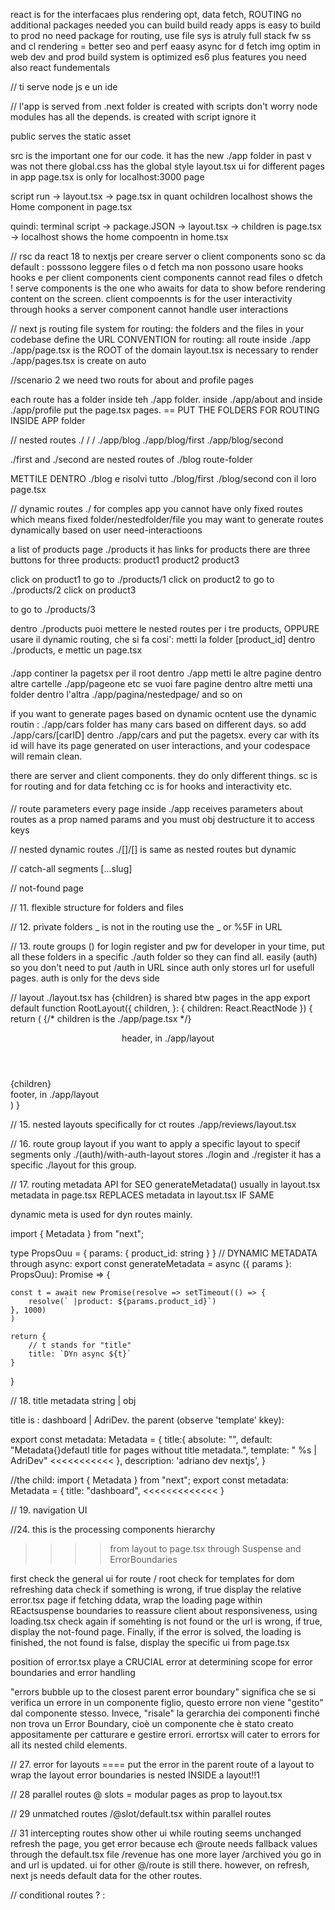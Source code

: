 react is for the interfacaes plus rendering opt, data fetch, ROUTING
no additional packages needed
you can build build ready apps 
is easy to build to prod
no need package for routing, use file sys
is atruly full stack fw
ss and cl rendering = better seo and perf
eaasy async for d fetch
img optim in web
dev and prod build system is optimized
es6 plus features you need also react fundementals

//
ti serve node js e un ide

//
l'app is served from .next folder   is created with scripts
don't worry
node modules has all the depends. is created with script
ignore it

public serves the static asset

src is the important one for our code.
it has the new ./app folder in past v was not there
global.css has the global style
layout.tsx ui for different pages in app
page.tsx is only for localhost:3000 page

script run -> layout.tsx -> page.tsx in quant ochildren
localhost shows the Home component in page.tsx

quindi: terminal script -> package.JSON -> layout.tsx -> children is page.tsx -> localhost shows the home compoentn in home.tsx

// rsc
da react 18 to nextjs per creare server o client components
sono sc da default : posssono leggere files o d fetch
ma non possono usare hooks
hooks e per client components
cient components cannot read files o dfetch !
serve components is the one who awaits for data to show 
before rendering content on the screen.
client compoennts is for the user interactivity through hooks
a server component cannot handle user interactions

// next js routing
file system for routing: the folders and the files in your 
codebase define the URL
CONVENTION for routing:
all route inside ./app
./app/page.tsx is the ROOT of the domain
layout.tsx is necessary to render ./app/pages.tsx is create on auto

//scenario 2 we  need two routs for about and profile pages

each route has a folder inside teh ./app folder.
inside ./app/about and inside ./app/profile put the page.tsx pages.
== PUT THE FOLDERS FOR ROUTING INSIDE APP folder

//  nested routes  ./ / /
./app/blog
./app/blog/first
./app/blog/second

./first and ./second are nested routes of ./blog route-folder

METTILE DENTRO ./blog e risolvi tutto
./blog/first
./blog/second 
con il loro page.tsx


// dynamic routes   ./
for comples app you cannot have only fixed routes which means fixed folder/nestedfolder/file
you may want to generate routes dynamically based on user need-interactioons

a list of products page ./products
it has links for products 
there are three buttons for three products:
product1
product2
product3

click on product1 to go to ./products/1
click on product2 to go to ./products/2
click on product3

 to go to ./products/3

dentro ./products puoi mettere le nested routes per i tre products, OPPURE usare il dynamic routing, che si fa cosi':
metti la folder [product_id] dentro ./products, e mettic un page.tsx



####
./app continer la pagetsx per il root
dentro ./app metti le altre pagine
dentro altre cartelle ./app/pageone
etc
se vuoi fare pagine dentro altre 
metti una folder dentro l'altra
./app/pagina/nestedpage/ and so on

if you want to generate pages based on dynamic ocntent use the dynamic routin : 
./app/cars folder has many cars based on different days. so add ./app/cars/[carID] dentro ./app/cars and put the pagetsx. every car with its id will have its page generated on user interactions, and your codespace will remain clean.

there are server and client components.
they do only different things.
sc is for routing and for data fetching 
cc is for hooks and interactivity etc.

####


// route parameters
every page inside ./app receives parameters about routes as a prop named params and you must
obj destructure it to access keys

// nested dynamic routes   ./[]/[]
is same as nested routes but dynamic

// catch-all segments   [...slug]

// not-found page

// 11. flexible structure for folders and files
 
// 12. private folders _
is not in the routing  use the _ or %5F in URL

// 13. route groups ()
    for login register and pw
        for developer in your time, put all these folders in a specific ./auth folder so they can find all. easily
    (auth) so you don't need to put /auth in URL since auth only stores url for usefull pages. auth is only for the devs side


// layout  ./layout.tsx has {children}
 is shared btw pages in the app
export default function RootLayout({
  children,
}: {
  children: React.ReactNode
}) {
  return (
    <html lang="en">
      {/* children is the ./app/page.tsx  */}
      <header>header, in ./app/layout</header>
      <body>{children}</body>
      <footer>footer, in ./app/layout</footer>
    </html>
  )
}


// 15. nested layouts    specifically for ct routes
./app/reviews/layout.tsx

// 16. route group layout
 if you want to apply a specific layout to specif segments only
 ./(auth)/with-auth-layout stores ./login and ./register
 it has a specific ./layout for this group.


// 17. routing metadata 
 API for SEO 
generateMetadata()
usually in layout.tsx
metadata in page.tsx REPLACES metadata in layout.tsx IF SAME

dynamic meta is used for dyn routes mainly.

import { Metadata } from "next";

type PropsOuu = {
    params: {
        product_id: string
    }
}
// DYNAMIC METADATA through async:
export const generateMetadata = async ({ params }: PropsOuu): Promise<Metadata> => {

    const t = await new Promise(resolve => setTimeout(() => {
        resolve(` |product: ${params.product_id}`)
    }, 1000)
    )

    return {
        // t stands for "title"
        title: `DYn async ${t}`
    }
}

// 18. title metadata     string | obj


title is : dashboard | AdriDev.
the parent (observe 'template' kkey):

  export const metadata: Metadata = {
    title:{
      absolute: "",
      default: "Metadata{}defautl title for pages without title metadata.",
      template: " %s | AdriDev"        <<<<<<<<<<<
    },
    description: 'adriano dev nextjs',
  }

//the child:
  import { Metadata } from "next";
  export const metadata: Metadata = {
      title: "dashboard",      <<<<<<<<<<<<<
  }


// 19. navigation    UI   <Link />

//24.  this is the processing components hierarchy  
>>>>    from layout to page.tsx through Suspense and ErrorBoundaries


first check the general ui for route / root
check for templates for dom refreshing data
check if something is wrong, if true display the relative error.tsx page
if fetching ddata, wrap the loading page within REactsuspense boundaries to reassure client about responsiveness, using loading.tsx
check again if somehting is not found or the url is wrong, if true, display the not-found page.
Finally, if the error is solved, the loading is finished, the not found is false, display the specific ui from page.tsx

position of error.tsx playe a CRUCIAL error at determining scope for error boundaries and error handling

<Layout>
 <Template>
  <ErrorBoundary fallback={<Error/>}>
   <Suspense fallback={<Loading />}>
    <ErrorBoundary fallback={<NotFound/>}>
      <Page />
    </ErrorBoundary>
   </Suspense>
  </ErrorBoundary>
 </Template>
</Layout>

"errors bubble up to the closest parent error boundary" significa che se si verifica un errore in un componente figlio, questo errore non viene "gestito" dal componente stesso. Invece, "risale" la gerarchia dei componenti finché non trova un Error Boundary, cioè un componente che è stato creato appositamente per catturare e gestire errori.
errortsx will cater to errors for all its nested child elements.


// 27. error  for layouts ====  put the error in the parent route of a layout to wrap the layout
error boundaries is nested INSIDE  a layout!!1

// 28 parallel routes  @       slots = modular pages as prop to layout.tsx

// 29 unmatched routes  /@slot/default.tsx     within parallel routes

// 31 intercepting routes     show other ui while routing seems unchanged
refresh the page, you get error because ech @route needs fallback values through the default.tsx file
/revenue has one more layer /archived you go in and url is updated. ui for other @/route is still there.
however, on refresh, next js needs default data for the other routes.

// conditional routes     ? : 

